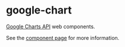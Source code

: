google-chart
============

[Google Charts API](https://developers.google.com/chart/) web components.

See the [component page](https://googlewebcomponents.github.io/google-chart/components/google-chart/) for more information.
